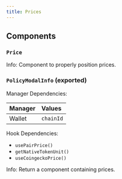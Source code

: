 ```yaml
---
title: Prices
---
```


## Components

### `Price`

Info: Component to properly position prices.

### `PolicyModalInfo` (exported)

Manager Dependencies:

| Manager | Values                                                          |
| :--- | :------------------------------------------------------------------- |
| Wallet | `chainId`

Hook Dependencies:
- `usePairPrice()`
- `getNativeTokenUnit()`
- `useCoingeckoPrice()`

Info: Return a component containing prices.